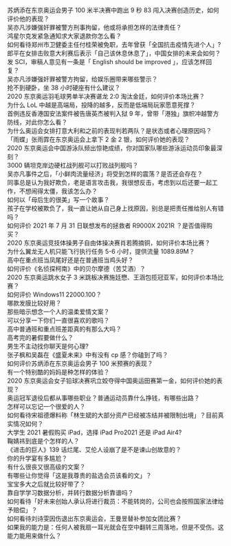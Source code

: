 苏炳添在东京奥运会男子 100 米半决赛中跑出 9 秒 83 闯入决赛创造历史，如何评价他的表现？  
吴亦凡涉嫌强奸罪被警方刑事拘留，他或将承担怎样的法律责任？  
鸿星尔克发紧急通知求大家退款你怎么看？  
如何看待郑州市卫健委主任付桂荣被免职，去年曾获「全国抗击疫情先进个人」?  
郎平在女排击败意大利赛后表示「自己该休息休息了」，中国女排的未来会如何？  
发 SCI，审稿人意见有一条是「 English should be improved 」，应该怎样回复？  
吴亦凡涉嫌强奸罪被警方拘留，给娱乐圈带来哪些警示？  
抢不到硬卧，坐 38 小时硬座有什么建议？  
2020 东京奥运羽毛球男单半决赛谌龙 2:0 淘汰金廷，如何评价本场比赛？  
为什么 LoL 中越是高端局，投降的越多，反而是低端局玩家愿意死撑？  
首例违反香港国安法案件被告唐英杰被判入狱 9 年，曾带「港独」旗帜冲越警方防线，对此你怎么看？  
为什么奥运会女排打意大利和之前的表现判若两队？是状态或者心理原因吗？  
「雨蝶」张雨霏在东京奥运会上拿下 2 金 2 银，如何评价她的表现？  
2020 东京奥运会中国游泳队频出惊艳成绩，你对国家队哪些游泳运动员印象最深刻？  
3000 辆坦克岸边硬杠战列舰可以打败战列舰吗？  
吴亦凡事件之后，「小鲜肉流量经济」将受到怎样的震荡？是否还会存在？  
同事总是认为我好欺负，老是语言攻击我，我很想反击，考虑到以后还要一起工作，不想闹得太僵，我该怎么办？  
如何以「母后生的很美」写一个故事？  
孩子在学校被欺负了，我一直让她从自己身上找原因，别总是把责任推给别人有错吗？  
如何评价 2021 年 7 月 31 日联想发布的拯救者 R9000X 2021R ？是否值得购买？  
2020 东京奥运竞技体操男子自由体操决赛肖若腾摘铜，如何评价本场比赛？  
为什么翼龙无人机只能飞行执行任务 5-6 小时，提供流量 1089.89M？  
高中在重点班当凤尾好还是在普通班当鸡头好？  
如何评价《名侦探柯南》中的贝尔摩德（苦艾酒）？  
2020 东京奥运跳水女子 3 米跳板决赛施廷懋、王涵包揽冠亚军，如何评价本场比赛？  
如何评价 Windows11 22000.100？  
哪款发膜比较好用？  
那些暗示想念一个人的温柔爱情文案？  
可以分享一下你们一直很喜欢的歌吗？  
高中普通班和重点班差距真的有那么大吗？  
高考完的暑假要做什么？  
男生不主动找你聊天是何心理?  
张子枫和吴磊在《盛夏未来》中有没有 cp 感？你磕到了吗？  
如何评价苏炳添在东京奥运会男子 100 米预赛的表现？  
有一个特别酷的妈妈是种怎样的体验？  
2020 东京奥运会女子铅球决赛巩立姣夺得中国奥运田赛第一金，如何评价她的表现？  
奥运冠军退役后都从事哪些职业？普通运动员靠什么挣钱，有哪些出路？  
怎样可以忘记一个很爱的人？  
如何看待宋祖德爆料称「林生斌的大部分资产已经被冻结并被限制出境」？目前真实情况如何？  
大学生 2021 暑假购买 iPad，选择 iPad Pro2021 还是 iPad Air4?  
鞠婧祎到底是个怎样的人？  
《进击的巨人》139 话烂尾、艾伦人设崩了是不是谏山创故意的？  
你的升学宴有多尴尬？  
有什么很丧又很高级的文案？  
有哪些让你觉得「这是我尊贵的盐选会员该看的文」？  
宝宝多大之后就比较好带了？  
靠自学学习数据分析，并转行数据分析靠谱吗？  
如何看待「好未来创始人承认将进行裁员：不能转岗的，公司也会按照国家法律给予赔偿」？  
如何看待刘诗雯因伤退出东京奥运会，王曼昱替补参加女团比赛？  
如果我的能力是：任何人被我扇一耳光就会在空中翻转三周落地，但是不受伤。这能力能用来做什么？  
